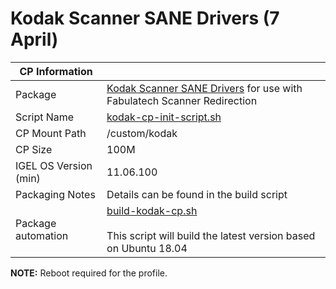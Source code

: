 # Kodak Scanner SANE Drivers (7 April)

|  CP Information |            |
|-----------------|------------|
| Package | [Kodak Scanner SANE Drivers](https://support.alarisworld.com/en-us/i3200-scanner#Software) for use with Fabulatech Scanner Redirection |
| Script Name | [kodak-cp-init-script.sh](build/kodak-cp-init-script.sh) |
| CP Mount Path | /custom/kodak |
| CP Size | 100M |
| IGEL OS Version (min) | 11.06.100 |
| Packaging Notes | Details can be found in the build script |
| Package automation | [build-kodak-cp.sh](build/build-kodak-cp.sh) <br /><br /> This script will build the latest version based on Ubuntu 18.04 |

**NOTE:** Reboot required for the profile.
